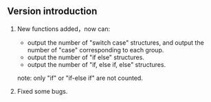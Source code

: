## Version introduction
1. New functions added，now can:

   - output the number of "switch case" structures, and output the number of "case" corresponding to each group.
   - output the number of "if else" structures.
   - output the number of "if, else if, else" structures.

   note: only "if" or "if-else if" are not counted.
   
2. Fixed some bugs.

